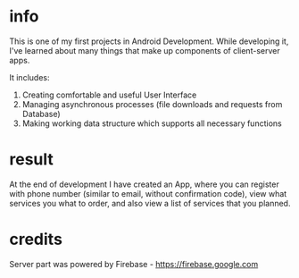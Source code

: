 # info

This is one of my first projects in Android Development. While developing it, I've learned about many things that make up components of client-server apps.

It includes:
1. Creating comfortable and useful User Interface
2. Managing asynchronous processes (file downloads and requests from Database)
3. Making working data structure which supports all necessary functions

# result

At the end of development I have created an App, where you can register with phone number (similar to email, without confirmation code), 
view what services you what to order, and also view a list of services that you planned.

# credits

Server part was powered by Firebase - https://firebase.google.com
